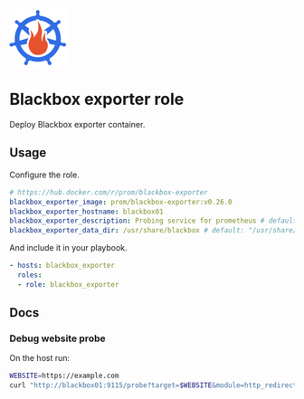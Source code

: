 <img src="/logos/blackbox_exporter.png" alt="blackbox_exporter logo" width="100" height="100">

# Blackbox exporter role

Deploy Blackbox exporter container.

## Usage

Configure the role.

```yml
# https://hub.docker.com/r/prom/blackbox-exporter
blackbox_exporter_image: prom/blackbox-exporter:v0.26.0
blackbox_exporter_hostname: blackbox01
blackbox_exporter_description: Probing service for prometheus # default: Blackbox exporter
blackbox_exporter_data_dir: /usr/share/blackbox # default: "/usr/share/{{ blackbox_exporter_hostname }}"
```

And include it in your playbook.

```yml
- hosts: blackbox_exporter
  roles:
  - role: blackbox_exporter
```

## Docs

### Debug website probe

On the host run:

```bash
WEBSITE=https://example.com
curl "http://blackbox01:9115/probe?target=$WEBSITE&module=http_redirect&debug=true"
```

